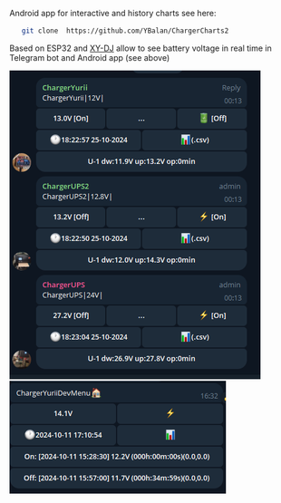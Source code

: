 Android app for interactive and history charts see here:

```bash
   git clone  https://github.com/YBalan/ChargerCharts2
```

Based on ESP32 and [XY-DJ](https://www.aliexpress.com/item/1005003057522404.html?albagn=888888&&src=google&albch=search&acnt=479-062-3723&isdl=y&aff_short_key=UneMJZVf&albcp=21526361237&albag=168530015987&slnk=&trgt=dsa-1642801257570&plac=&crea=707770237669&netw=g&device=c&mtctp=&memo1=&albbt=Google_7_search&aff_platform=google&gad_source=1&gclid=CjwKCAiAxqC6BhBcEiwAlXp459KC3oweyhTdCSlc5U3-XM9VPL8W8snE2UbfG6-eGj6bu7oxM5q_3RoCMAIQAvD_BwE&gclsrc=aw.ds) allow to see battery voltage in real time in Telegram bot and Android app (see above)

![TelegramMonitorInGroup](img/MonitorMenu%20in%20group.png)
![TelegramMonitor](img/MonitorMenu.png)